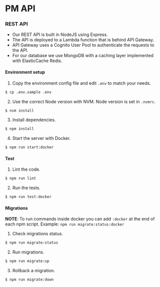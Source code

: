 # PM API

### REST API
- Our REST API is built in NodeJS using Express.
- The API is deployed to a Lambda function that is behind API Gateway.
- API Gateway uses a Cognito User Pool to authenticate the requests to the API.
- For our database we use MongoDB with a caching layer implemented with ElasticCache Redis.

#### Environment setup

1) Copy the environment config file and edit `.env` to match your needs.
```bash
$ cp .env.sample .env
```
2) Use the correct Node version with NVM. Node version is set in `.nvmrc`.
```bash
$ nvm install
```
3) Install dependencies.
```bash
$ npm install
```
4) Start the server with Docker.
```bash
$ npm run start:docker
```

#### Test

1) Lint the code.
```bash
$ npm run lint
```
2) Run the tests.
```bash
$ npm run test:docker
```

#### Migrations

**NOTE**: To run commands inside docker you can add `:docker` at the end of each npm script.
Example: `npm run migrate:status:docker`

1) Check migrations status.
```bash
$ npm run migrate:status
```
2) Run migrations.
```bash
$ npm run migrate:up
```
3) Rollback a migration.
```bash
$ npm run migrate:down
```